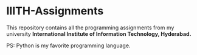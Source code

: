 # IIITH-Assignments

This repository contains all the programming assignments from my university **International Institute of Information Technology, Hyderabad.**

PS: Python is my favorite programming language.